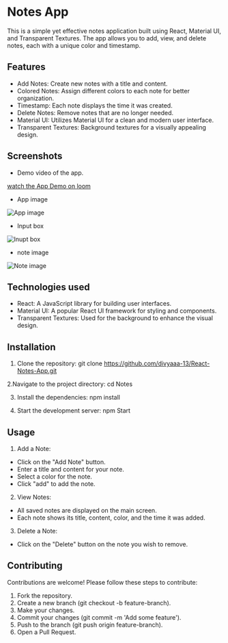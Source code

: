
# Notes App

This is a simple yet effective notes application built using React, Material UI, and Transparent Textures. The app allows you to add, view, and delete notes, each with a unique color and timestamp.


## Features

- Add Notes: Create new notes with a title and content.
- Colored Notes: Assign different colors to each note for better organization.
- Timestamp: Each note displays the time it was created.
- Delete Notes: Remove notes that are no longer needed.
- Material UI: Utilizes Material UI for a clean and modern user interface.
- Transparent Textures: Background textures for a visually appealing design.


## Screenshots

* Demo video of the app.

[watch the App Demo on loom](https://www.loom.com/share/872d3344214040be83013fbba7006d7e?sid=a05d6594-5d12-47a4-8cd5-33c4e127e7fc)

* App image

![App image](public/result/notes1.png)

* Input box

![Inupt box](public/result/input-box.png)

* note image

![Note image](public/result/note.png)


## Technologies used

* React: A JavaScript library for building user interfaces.
* Material UI: A popular React UI framework for styling and components.
* Transparent Textures: Used for the background to enhance the visual design.
## Installation

1. Clone the repository:
git clone https://github.com/divyaaa-13/React-Notes-App.git

2.Navigate to the project directory:
cd Notes

3. Install the dependencies:
npm install

4. Start the development server:
 npm Start
    
## Usage

1. Add a Note:

* Click on the "Add Note" button.
* Enter a title and content for your note.
* Select a color for the note.
* Click "add" to add the note.

2. View Notes:

* All saved notes are displayed on the main screen.
* Each note shows its title, content, color, and the time it was added.

3. Delete a Note:

* Click on the "Delete" button on the note you wish to remove.
## Contributing

Contributions are welcome! Please follow these steps to contribute:

1. Fork the repository.
2. Create a new branch (git checkout -b feature-branch).
3. Make your changes.
4. Commit your changes (git commit -m 'Add some feature').
5. Push to the branch (git push origin feature-branch).
6. Open a Pull Request.